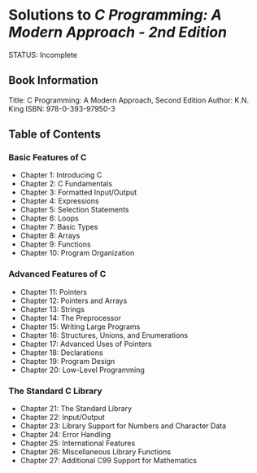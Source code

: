 # Solutions to _C Programming: A Modern Approach - 2nd Edition_ 
STATUS: Incomplete

## 

## Book Information
Title: C Programming: A Modern Approach, Second Edition
Author: K.N. King
ISBN: 978-0-393-97950-3

## Table of Contents

### Basic Features of C
* Chapter 1: Introducing C
* Chapter 2: C Fundamentals 
* Chapter 3: Formatted Input/Output
* Chapter 4: Expressions
* Chapter 5: Selection Statements
* Chapter 6: Loops
* Chapter 7: Basic Types
* Chapter 8: Arrays
* Chapter 9: Functions
* Chapter 10: Program Organization
### Advanced Features of C
* Chapter 11: Pointers
* Chapter 12: Pointers and Arrays
* Chapter 13: Strings
* Chapter 14: The Preprocessor
* Chapter 15: Writing Large Programs
* Chapter 16: Structures, Unions, and Enumerations
* Chapter 17: Advanced Uses of Pointers
* Chapter 18: Declarations
* Chapter 19: Program Design
* Chapter 20: Low-Level Programming
### The Standard C Library
* Chapter 21: The Standard Library
* Chapter 22: Input/Output
* Chapter 23: Library Support for Numbers and Character Data
* Chapter 24: Error Handling
* Chapter 25: International Features
* Chapter 26: Miscellaneous Library Functions
* Chapter 27: Additional C99 Support for Mathematics
